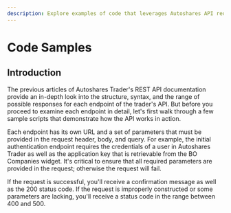 ```yaml
---
description: Explore examples of code that leverages Autoshares API requests
---
```


# Code Samples

## Introduction

The previous articles of Autoshares Trader's REST API documentation provide an in-depth look into the structure, syntax, and the range of possible responses for each endpoint of the trader's API. But before you proceed to examine each endpoint in detail, let's first walk through a few sample scripts that demonstrate how the API works in action.

Each endpoint has its own URL and a set of parameters that must be provided in the request header, body, and query. For example, the initial authentication endpoint requires the credentials of a user in Autoshares Trader as well as the application key that is retrievable from the BO Companies widget. It's critical to ensure that all required parameters are provided in the request; otherwise the request will fail.

If the request is successful, you'll receive a confirmation message as well as the 200 status code. If the request is improperly constructed or some parameters are lacking, you'll receive a status code in the range between 400 and 500.

